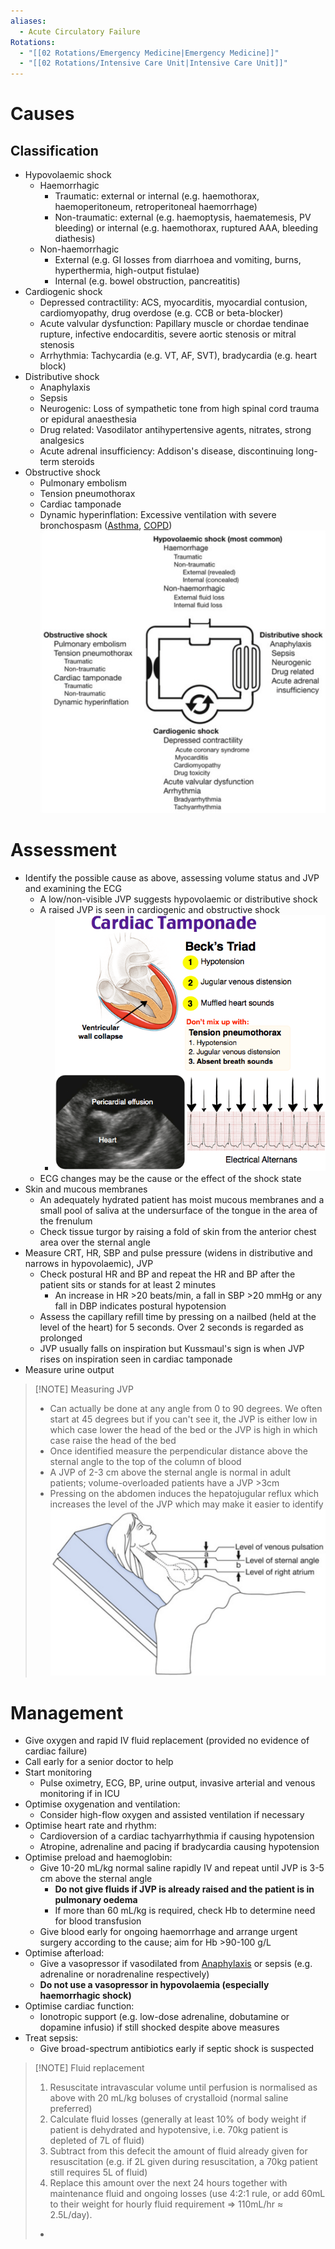 ```yaml
---
aliases:
  - Acute Circulatory Failure
Rotations:
  - "[[02 Rotations/Emergency Medicine|Emergency Medicine]]"
  - "[[02 Rotations/Intensive Care Unit|Intensive Care Unit]]"
---
```

# Causes
## Classification
- Hypovolaemic shock
	- Haemorrhagic
		- Traumatic: external or internal (e.g. haemothorax, haemoperitoneum, retroperitoneal haemorrhage)
		- Non-traumatic: external (e.g. haemoptysis, haematemesis, PV bleeding) or internal (e.g. haemothorax, ruptured AAA, bleeding diathesis)
	- Non-haemorrhagic
		- External (e.g. GI losses from diarrhoea and vomiting, burns, hyperthermia, high-output fistulae)
		- Internal (e.g. bowel obstruction, pancreatitis)
- Cardiogenic shock
	- Depressed contractility: ACS, myocarditis, myocardial contusion, cardiomyopathy, drug overdose (e.g. CCB or beta-blocker)
	- Acute valvular dysfunction: Papillary muscle or chordae tendinae rupture, infective endocarditis, severe aortic stenosis or mitral stenosis
	- Arrhythmia: Tachycardia (e.g. VT, AF, SVT), bradycardia (e.g. heart block)
- Distributive shock
	- Anaphylaxis
	- Sepsis
	- Neurogenic: Loss of sympathetic tone from high spinal cord trauma or epidural anaesthesia
	- Drug related: Vasodilator antihypertensive agents, nitrates, strong analgesics
	- Acute adrenal insufficiency: Addison's disease, discontinuing long-term steroids
- Obstructive shock
	- Pulmonary embolism
	- Tension pneumothorax
	- Cardiac tamponade
	- Dynamic hyperinflation: Excessive ventilation with severe bronchospasm ([Asthma](01%20Disciplines/Respiratory/Conditions/Asthma.md), [COPD](01%20Disciplines/Respiratory/Conditions/COPD.md))
![](Attachments/Pasted%20image%2020241216122047.png)
# Assessment
- Identify the possible cause as above, assessing volume status and JVP and examining the ECG
	- A low/non-visible JVP suggests hypovolaemic or distributive shock
	- A raised JVP is seen in cardiogenic and obstructive shock
		- ![](Attachments/Pasted%20image%2020241216142430.png)
	- ECG changes may be the cause or the effect of the shock state
- Skin and mucous membranes
	- An adequately hydrated patient has moist mucous membranes and a small pool of saliva at the undersurface of the tongue in the area of the frenulum
	- Check tissue turgor by raising a fold of skin from the anterior chest area over the sternal angle
- Measure CRT, HR, SBP and pulse pressure (widens in distributive and narrows in hypovolaemic), JVP
	- Check postural HR and BP and repeat the HR and BP after the patient sits or stands for at least 2 minutes
		- An increase in HR >20 beats/min, a fall in SBP >20 mmHg or any fall in DBP indicates postural hypotension
	- Assess the capillary refill time by pressing on a nailbed (held at the level of the heart) for 5 seconds. Over 2 seconds is regarded as prolonged
	- JVP usually falls on inspiration but Kussmaul's sign is when JVP rises on inspiration seen in cardiac tamponade
- Measure urine output
 > [!NOTE] Measuring JVP
> - Can actually be done at any angle from 0 to 90 degrees. We often start at 45 degrees but if you can't see it, the JVP is either low in which case lower the head of the bed or the JVP is high in which case raise the head of the bed
> - Once identified measure the perpendicular distance above the sternal angle to the top of the column of blood
> - A JVP of 2-3 cm above the sternal angle is normal in adult patients; volume-overloaded patients have a JVP >3cm
> - Pressing on the abdomen induces the hepatojugular reflux which increases the level of the JVP which may make it easier to identify
> ![](Attachments/Pasted%20image%2020241216160849.png)
# Management
- Give oxygen and rapid IV fluid replacement (provided no evidence of cardiac failure)
- Call early for a senior doctor to help
- Start monitoring
	- Pulse oximetry, ECG, BP, urine output, invasive arterial and venous monitoring if in ICU
- Optimise oxygenation and ventilation:
	- Consider high-flow oxygen and assisted ventilation if necessary
 - Optimise heart rate and rhythm:
	- Cardioversion of a cardiac tachyarrhythmia if causing hypotension
	- Atropine, adrenaline and pacing if bradycardia causing hypotension
- Optimise preload and haemoglobin:
	- Give 10-20 mL/kg normal saline rapidly IV and repeat until JVP is 3-5 cm above the sternal angle
		- **Do not give fluids if JVP is already raised and the patient is in pulmonary oedema**
		- If more than 60 mL/kg is required, check Hb to determine need for blood transfusion
	- Give blood early for ongoing haemorrhage and arrange urgent surgery according to the cause; aim for Hb >90-100 g/L
- Optimise afterload:
	- Give a vasopressor if vasodilated from [Anaphylaxis](01%20Disciplines/Immunology/Emergencies/Anaphylaxis.md) or sepsis (e.g. adrenaline or noradrenaline respectively)
	- **Do not use a vasopressor in hypovolaemia (especially haemorrhagic shock)**
- Optimise cardiac function:
	- Ionotropic support (e.g. low-dose adrenaline, dobutamine or dopamine infusio) if still shocked despite above measures
- Treat sepsis:
	- Give broad-spectrum antibiotics early if septic shock is suspected

> [!NOTE] Fluid replacement
> 1. Resuscitate intravascular volume until perfusion is normalised as above with 20 mL/kg boluses of crystalloid (normal saline preferred)
> 2. Calculate fluid losses (generally at least 10% of body weight if patient is dehydrated and hypotensive, i.e. 70kg patient is depleted of 7L of fluid)
> 3. Subtract from this defecit the amount of fluid already given for resuscitation (e.g. if 2L given during resuscitation, a 70kg patient still requires 5L of fluid)
> 4. Replace this amount over the next 24 hours together with maintenance fluid and ongoing losses (use 4:2:1 rule, or add 60mL to their weight for hourly fluid requirement ⇒ 110mL/hr ≈ 2.5L/day).
> 	- 
